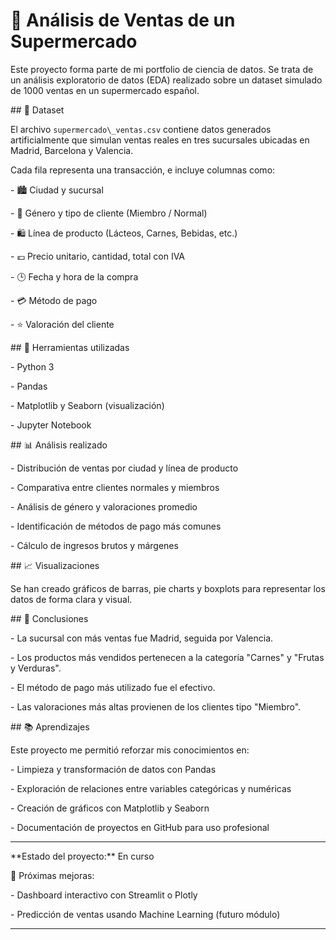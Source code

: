 # 🛒 Análisis de Ventas de un Supermercado



Este proyecto forma parte de mi portfolio de ciencia de datos. Se trata de un análisis exploratorio de datos (EDA) realizado sobre un dataset simulado de 1000 ventas en un supermercado español.



\## 📁 Dataset



El archivo `supermercado\_ventas.csv` contiene datos generados artificialmente que simulan ventas reales en tres sucursales ubicadas en Madrid, Barcelona y Valencia.  

Cada fila representa una transacción, e incluye columnas como:



\- 🏙️ Ciudad y sucursal

\- 👤 Género y tipo de cliente (Miembro / Normal)

\- 🛍️ Línea de producto (Lácteos, Carnes, Bebidas, etc.)

\- 💶 Precio unitario, cantidad, total con IVA

\- 🕒 Fecha y hora de la compra

\- 💳 Método de pago

\- ⭐ Valoración del cliente



\## 🧪 Herramientas utilizadas



\- Python 3

\- Pandas

\- Matplotlib y Seaborn (visualización)

\- Jupyter Notebook



\## 📊 Análisis realizado



\- Distribución de ventas por ciudad y línea de producto

\- Comparativa entre clientes normales y miembros

\- Análisis de género y valoraciones promedio

\- Identificación de métodos de pago más comunes

\- Cálculo de ingresos brutos y márgenes



\## 📈 Visualizaciones



Se han creado gráficos de barras, pie charts y boxplots para representar los datos de forma clara y visual.



\## 📌 Conclusiones



\- La sucursal con más ventas fue Madrid, seguida por Valencia.

\- Los productos más vendidos pertenecen a la categoría "Carnes" y "Frutas y Verduras".

\- El método de pago más utilizado fue el efectivo.

\- Las valoraciones más altas provienen de los clientes tipo "Miembro".



\## 📚 Aprendizajes



Este proyecto me permitió reforzar mis conocimientos en:

\- Limpieza y transformación de datos con Pandas

\- Exploración de relaciones entre variables categóricas y numéricas

\- Creación de gráficos con Matplotlib y Seaborn

\- Documentación de proyectos en GitHub para uso profesional



---



\*\*Estado del proyecto:\*\* En curso  

📌 Próximas mejoras:

\- Dashboard interactivo con Streamlit o Plotly

\- Predicción de ventas usando Machine Learning (futuro módulo)



---



